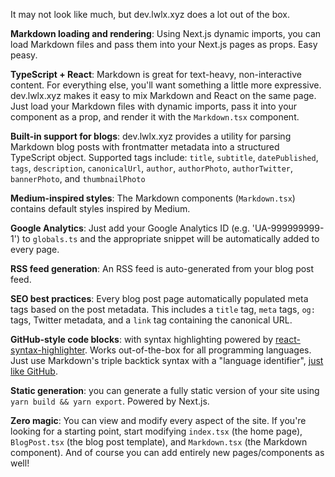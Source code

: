 It may not look like much, but dev.lwlx.xyz does a lot out of the box.

**Markdown loading and rendering**: Using Next.js dynamic imports, you can load Markdown files and pass them into your Next.js pages as props. Easy peasy.

**TypeScript + React**: Markdown is great for text-heavy, non-interactive content. For everything else, you'll want something a little more expressive. dev.lwlx.xyz makes it easy to mix Markdown and React on the same page. Just load your Markdown files with dynamic imports, pass it into your component as a prop, and render it with the `Markdown.tsx` component.

**Built-in support for blogs**: dev.lwlx.xyz provides a utility for parsing Markdown blog posts with frontmatter metadata into a structured TypeScript object. Supported tags include: `title`, `subtitle`, `datePublished`, `tags`, `description`, `canonicalUrl`, `author`, `authorPhoto`, `authorTwitter`, `bannerPhoto`, and `thumbnailPhoto`

**Medium-inspired styles**: The Markdown components (`Markdown.tsx`) contains default styles inspired by Medium.

**Google Analytics**: Just add your Google Analytics ID (e.g. 'UA-999999999-1') to `globals.ts` and the appropriate snippet will be automatically added to every page.

**RSS feed generation**: An RSS feed is auto-generated from your blog post feed.

**SEO best practices**: Every blog post page automatically populated meta tags based on the post metadata. This includes a `title` tag, `meta` tags, `og:` tags, Twitter metadata, and a `link` tag containing the canonical URL.

**GitHub-style code blocks**: with syntax highlighting powered by [react-syntax-highlighter](https://github.com/conorhastings/react-syntax-highlighter). Works out-of-the-box for all programming languages. Just use Markdown's triple backtick syntax with a "language identifier", [just like GitHub](https://help.github.com/en/github/writing-on-github/creating-and-highlighting-code-blocks).

**Static generation**: you can generate a fully static version of your site using `yarn build && yarn export`. Powered by Next.js.

**Zero magic**: You can view and modify every aspect of the site. If you're looking for a starting point, start modifying `index.tsx` (the home page), `BlogPost.tsx` (the blog post template), and `Markdown.tsx` (the Markdown component). And of course you can add entirely new pages/components as well!
